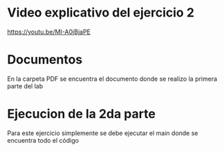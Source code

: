 
# Video explicativo del ejercicio 2
https://youtu.be/MI-A0jBjaPE

# Documentos
En la carpeta PDF se encuentra el documento donde se realizo la primera parte del lab

# Ejecucion de la 2da parte
Para este ejercicio simplemente se debe ejecutar el main donde se encuentra todo el código
